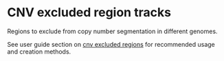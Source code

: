 # CNV excluded region tracks

Regions to exclude from copy number segmentation in different genomes.

See user guide section on [cnv excluded regions](../../docs/user_guide.md#cnv-excluded-regions) for recommended usage and creation methods.
